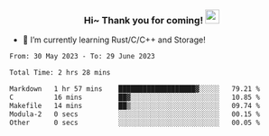 <h3 align="center">
    Hi~ Thank you for coming!
    <img src="https://media.giphy.com/media/hvRJCLFzcasrR4ia7z/giphy.gif" width="25px">
</h3>

<!--
**pineapple-man/pineapple-man** is a ✨ _special_ ✨ repository because its `README.md` (this file) appears on your GitHub profile.

Here are some ideas to get you started:
- 🔭 I’m currently working on ...
- 🤔 I’m looking for help with ...
- 💬 Ask me about ...
- 📫 How to reach me: ...
- 😄 Pronouns: ...
- ⚡ Fun fact: 
- 👯 I’m looking to collaborate on kubernetes
-->
- 🌱 I’m currently learning Rust/C/C++ and Storage!

<!--START_SECTION:waka-->

```txt
From: 30 May 2023 - To: 29 June 2023

Total Time: 2 hrs 28 mins

Markdown   1 hr 57 mins    ███████████████████▓░░░░░   79.21 %
C          16 mins         ██▓░░░░░░░░░░░░░░░░░░░░░░   10.85 %
Makefile   14 mins         ██▒░░░░░░░░░░░░░░░░░░░░░░   09.74 %
Modula-2   0 secs          ░░░░░░░░░░░░░░░░░░░░░░░░░   00.15 %
Other      0 secs          ░░░░░░░░░░░░░░░░░░░░░░░░░   00.05 %
```

<!--END_SECTION:waka-->
